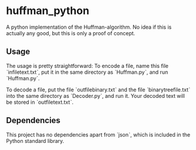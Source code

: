 # huffman_python
A python implementation of the Huffman-algorithm. No idea if this is actually any good, but this is only a proof of concept.

## Usage
The usage is pretty straightforward: To encode a file, name this file ˋinfiletext.txtˋ, put it in the same directory as ˋHuffman.pyˋ, and run ˋHuffman.pyˋ.

To decode a file, put the file ˋoutfilebinary.txtˋ and the file ˋbinarytreefile.txtˋ into the same directory as ˋDecoder.pyˋ, and run it. Your decoded text will be stored in ˋoutfiletext.txtˋ.

## Dependencies
This project has no dependencies apart from ˋjsonˋ, which is included in the Python standard library.